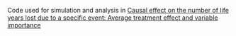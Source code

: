 Code used for simulation and analysis in [Causal effect on the number of life years lost due to a specific event: Average treatment effect and variable importance](https://www.arxiv.org/abs/2502.00120)
